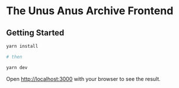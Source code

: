 # The Unus Anus Archive Frontend

## Getting Started

```bash
yarn install

# then

yarn dev
```

Open [http://localhost:3000](http://localhost:3000) with your browser to see the result.
